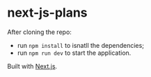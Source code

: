# next-js-plans

After cloning the repo:

- run `npm install` to isnatll the dependencies;
- run `npm run dev` to start the application.

Built with [Next.js](https://nextjs.org/).